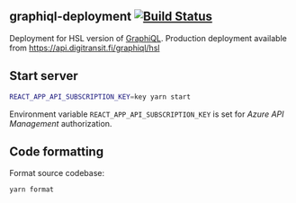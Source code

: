 ## graphiql-deployment [![Build Status](https://travis-ci.org/HSLdevcom/graphiql-deployment.svg?branch=master)](https://travis-ci.org/HSLdevcom/graphiql-deployment)

Deployment for HSL version of [GraphiQL](https://github.com/graphql/graphiql). Production deployment available from https://api.digitransit.fi/graphiql/hsl

## Start server

```sh
REACT_APP_API_SUBSCRIPTION_KEY=key yarn start
```

Environment variable `REACT_APP_API_SUBSCRIPTION_KEY` is set for *Azure API Management* authorization.


## Code formatting

Format source codebase:

```sh
yarn format
```
